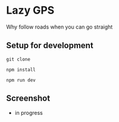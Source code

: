 # Lazy GPS

Why follow roads when you can go straight

## Setup for development

```
git clone
```

```
npm install
```

```
npm run dev
```

## Screenshot

- in progress
